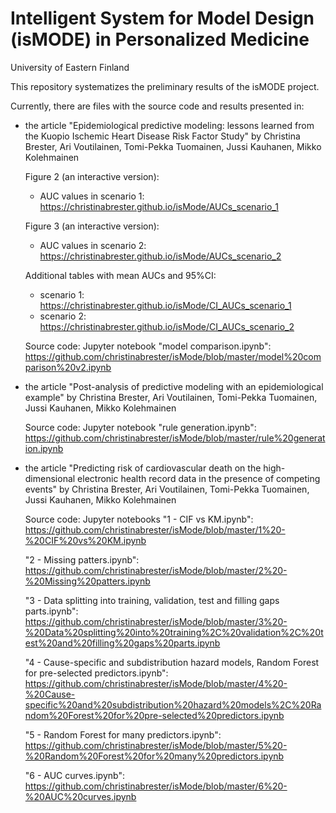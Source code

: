 # Intelligent System for Model Design (isMODE) in Personalized Medicine 
University of Eastern Finland

This repository systematizes the preliminary results of the isMODE project. 

Currently, there are files with the source code and results presented in:

- the article "Epidemiological predictive modeling: lessons learned from the Kuopio Ischemic Heart Disease Risk Factor Study" by Christina Brester, Ari Voutilainen, Tomi-Pekka Tuomainen, Jussi Kauhanen, Mikko Kolehmainen

  Figure 2 (an interactive version): 
  - AUC values in scenario 1: https://christinabrester.github.io/isMode/AUCs_scenario_1
  
  Figure 3 (an interactive version): 
  - AUC values in scenario 2: https://christinabrester.github.io/isMode/AUCs_scenario_2

  Additional tables with mean AUCs and 95%CI:
  - scenario 1: https://christinabrester.github.io/isMode/CI_AUCs_scenario_1
  - scenario 2: https://christinabrester.github.io/isMode/CI_AUCs_scenario_2
  
  Source code:
  Jupyter notebook "model comparison.ipynb": https://github.com/christinabrester/isMode/blob/master/model%20comparison%20v2.ipynb 

- the article "Post-analysis of predictive modeling with an epidemiological example" by Christina Brester, Ari Voutilainen, Tomi-Pekka Tuomainen, Jussi Kauhanen, Mikko Kolehmainen

  Source code:
  Jupyter notebook "rule generation.ipynb": https://github.com/christinabrester/isMode/blob/master/rule%20generation.ipynb
  
  
- the article "Predicting risk of cardiovascular death on the high-dimensional electronic health record data in the presence of competing events" by Christina Brester, Ari   Voutilainen, Tomi-Pekka Tuomainen, Jussi Kauhanen, Mikko Kolehmainen

  Source code:
  Jupyter notebooks 
  "1 - CIF vs KM.ipynb": https://github.com/christinabrester/isMode/blob/master/1%20-%20CIF%20vs%20KM.ipynb
  
  "2 - Missing patters.ipynb": https://github.com/christinabrester/isMode/blob/master/2%20-%20Missing%20patters.ipynb
  
  "3 - Data splitting into training, validation, test and filling gaps parts.ipynb": https://github.com/christinabrester/isMode/blob/master/3%20-%20Data%20splitting%20into%20training%2C%20validation%2C%20test%20and%20filling%20gaps%20parts.ipynb
  
  "4 - Cause-specific and subdistribution hazard models, Random Forest for pre-selected predictors.ipynb": https://github.com/christinabrester/isMode/blob/master/4%20-%20Cause-specific%20and%20subdistribution%20hazard%20models%2C%20Random%20Forest%20for%20pre-selected%20predictors.ipynb
  
  "5 - Random Forest for many predictors.ipynb": https://github.com/christinabrester/isMode/blob/master/5%20-%20Random%20Forest%20for%20many%20predictors.ipynb
  
  "6 - AUC curves.ipynb": https://github.com/christinabrester/isMode/blob/master/6%20-%20AUC%20curves.ipynb
  
  
  
